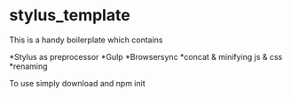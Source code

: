 # stylus_template
This is a handy boilerplate which contains 

*Stylus as preprocessor 
*Gulp 
*Browsersync
*concat & minifying js & css
*renaming


To use simply download and npm init
